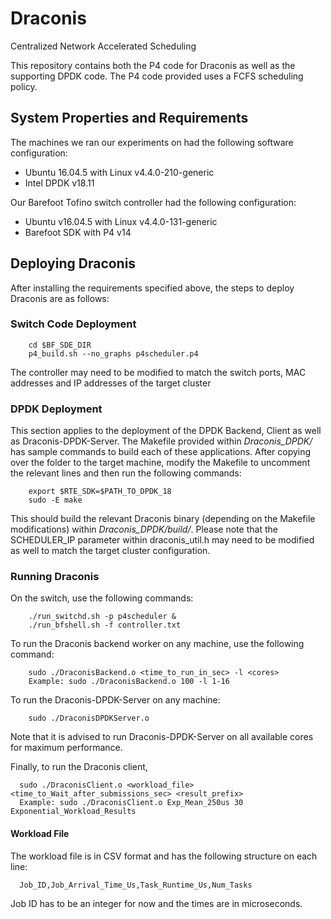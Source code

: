# Draconis
Centralized Network Accelerated Scheduling

This repository contains both the P4 code for Draconis as well as the supporting DPDK code. The P4 code provided uses a FCFS scheduling policy.

## System Properties and Requirements

The machines we ran our experiments on had the following software configuration:
  - Ubuntu 16.04.5 with Linux v4.4.0-210-generic
  - Intel DPDK v18.11
 
Our Barefoot Tofino switch controller had the following configuration:
  - Ubuntu v16.04.5 with Linux v4.4.0-131-generic
  - Barefoot SDK with P4 v14

## Deploying Draconis

After installing the requirements specified above, the steps to deploy Draconis are as follows:

### Switch Code Deployment
        cd $BF_SDE_DIR
        p4_build.sh --no_graphs p4scheduler.p4

The controller may need to be modified to match the switch ports, MAC addresses and IP addresses of the target cluster

### DPDK Deployment

This section applies to the deployment of the DPDK Backend, Client as well as Draconis-DPDK-Server. The Makefile provided within *Draconis_DPDK/* has sample commands to build each of these applications. After copying over the folder to the target machine, modify the Makefile to uncomment the relevant lines and then run the following commands:

        export $RTE_SDK=$PATH_TO_DPDK_18
        sudo -E make

This should build the relevant Draconis binary (depending on the Makefile modifications) within *Draconis_DPDK/build/*. Please note that the SCHEDULER_IP parameter within draconis_util.h may need to be modified as well to match the target cluster configuration.

### Running Draconis

On the switch, use the following commands:

        ./run_switchd.sh -p p4scheduler &
        ./run_bfshell.sh -f controller.txt

To run the Draconis backend worker on any machine, use the following command:

        sudo ./DraconisBackend.o <time_to_run_in_sec> -l <cores>
        Example: sudo ./DraconisBackend.o 100 -l 1-16
        
To run the Draconis-DPDK-Server on any machine:
        
        sudo ./DraconisDPDKServer.o
        
Note that it is advised to run Draconis-DPDK-Server on all available cores for maximum performance.

Finally, to run the Draconis client,

      sudo ./DraconisClient.o <workload_file> <time_to_Wait_after_submissions_sec> <result_prefix>
      Example: sudo ./DraconisClient.o Exp_Mean_250us 30 Exponential_Workload_Results

#### Workload File
The workload file is in CSV format and has the following structure on each line:
  
      Job_ID,Job_Arrival_Time_Us,Task_Runtime_Us,Num_Tasks

Job ID has to be an integer for now and the times are in microseconds.



